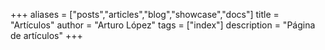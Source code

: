 +++
aliases = ["posts","articles","blog","showcase","docs"]
title = "Artículos"
author = "Arturo López"
tags = ["index"]
description = "Página de artículos"
+++
